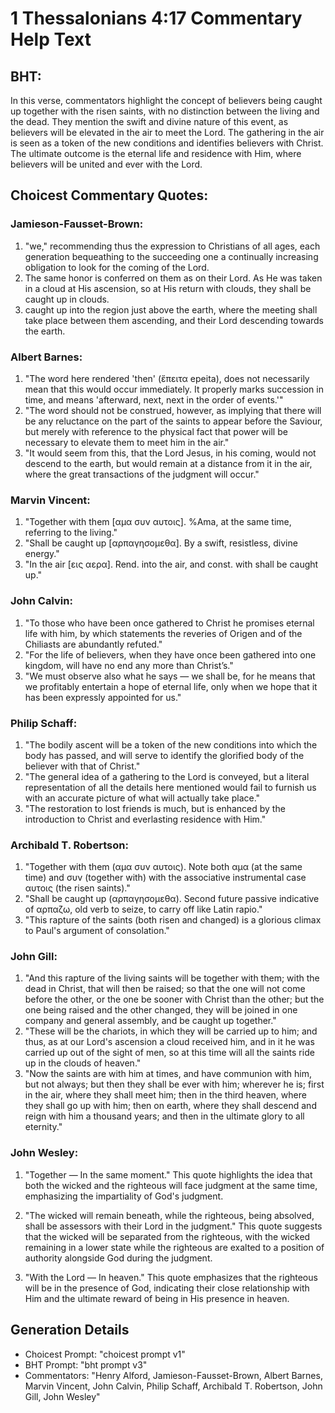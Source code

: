 # 1 Thessalonians 4:17 Commentary Help Text

## BHT:
In this verse, commentators highlight the concept of believers being caught up together with the risen saints, with no distinction between the living and the dead. They mention the swift and divine nature of this event, as believers will be elevated in the air to meet the Lord. The gathering in the air is seen as a token of the new conditions and identifies believers with Christ. The ultimate outcome is the eternal life and residence with Him, where believers will be united and ever with the Lord.

## Choicest Commentary Quotes:
### Jamieson-Fausset-Brown:
1. "we," recommending thus the expression to Christians of all ages, each generation bequeathing to the succeeding one a continually increasing obligation to look for the coming of the Lord.
2. The same honor is conferred on them as on their Lord. As He was taken in a cloud at His ascension, so at His return with clouds, they shall be caught up in clouds.
3. caught up into the region just above the earth, where the meeting shall take place between them ascending, and their Lord descending towards the earth.

### Albert Barnes:
1. "The word here rendered 'then' (ἔπειτα epeita), does not necessarily mean that this would occur immediately. It properly marks succession in time, and means 'afterward, next, next in the order of events.'" 
2. "The word should not be construed, however, as implying that there will be any reluctance on the part of the saints to appear before the Saviour, but merely with reference to the physical fact that power will be necessary to elevate them to meet him in the air." 
3. "It would seem from this, that the Lord Jesus, in his coming, would not descend to the earth, but would remain at a distance from it in the air, where the great transactions of the judgment will occur."

### Marvin Vincent:
1. "Together with them [αμα συν αυτοις]. %Ama, at the same time, referring to the living." 
2. "Shall be caught up [αρπαγησομεθα]. By a swift, resistless, divine energy." 
3. "In the air [εις αερα]. Rend. into the air, and const. with shall be caught up."

### John Calvin:
1. "To those who have been once gathered to Christ he promises eternal life with him, by which statements the reveries of Origen and of the Chiliasts are abundantly refuted."
2. "For the life of believers, when they have once been gathered into one kingdom, will have no end any more than Christ’s."
3. "We must observe also what he says — we shall be, for he means that we profitably entertain a hope of eternal life, only when we hope that it has been expressly appointed for us."

### Philip Schaff:
1. "The bodily ascent will be a token of the new conditions into which the body has passed, and will serve to identify the glorified body of the believer with that of Christ."
2. "The general idea of a gathering to the Lord is conveyed, but a literal representation of all the details here mentioned would fail to furnish us with an accurate picture of what will actually take place."
3. "The restoration to lost friends is much, but is enhanced by the introduction to Christ and everlasting residence with Him."

### Archibald T. Robertson:
1. "Together with them (αμα συν αυτοις). Note both αμα (at the same time) and συν (together with) with the associative instrumental case αυτοις (the risen saints)."
2. "Shall be caught up (αρπαγησομεθα). Second future passive indicative of αρπαζω, old verb to seize, to carry off like Latin rapio."
3. "This rapture of the saints (both risen and changed) is a glorious climax to Paul's argument of consolation."

### John Gill:
1. "And this rapture of the living saints will be together with them; with the dead in Christ, that will then be raised; so that the one will not come before the other, or the one be sooner with Christ than the other; but the one being raised and the other changed, they will be joined in one company and general assembly, and be caught up together."
2. "These will be the chariots, in which they will be carried up to him; and thus, as at our Lord's ascension a cloud received him, and in it he was carried up out of the sight of men, so at this time will all the saints ride up in the clouds of heaven."
3. "Now the saints are with him at times, and have communion with him, but not always; but then they shall be ever with him; wherever he is; first in the air, where they shall meet him; then in the third heaven, where they shall go up with him; then on earth, where they shall descend and reign with him a thousand years; and then in the ultimate glory to all eternity."

### John Wesley:
1. "Together — In the same moment." This quote highlights the idea that both the wicked and the righteous will face judgment at the same time, emphasizing the impartiality of God's judgment.

2. "The wicked will remain beneath, while the righteous, being absolved, shall be assessors with their Lord in the judgment." This quote suggests that the wicked will be separated from the righteous, with the wicked remaining in a lower state while the righteous are exalted to a position of authority alongside God during the judgment.

3. "With the Lord — In heaven." This quote emphasizes that the righteous will be in the presence of God, indicating their close relationship with Him and the ultimate reward of being in His presence in heaven.


## Generation Details
- Choicest Prompt: "choicest prompt v1"
- BHT Prompt: "bht prompt v3"
- Commentators: "Henry Alford, Jamieson-Fausset-Brown, Albert Barnes, Marvin Vincent, John Calvin, Philip Schaff, Archibald T. Robertson, John Gill, John Wesley"
